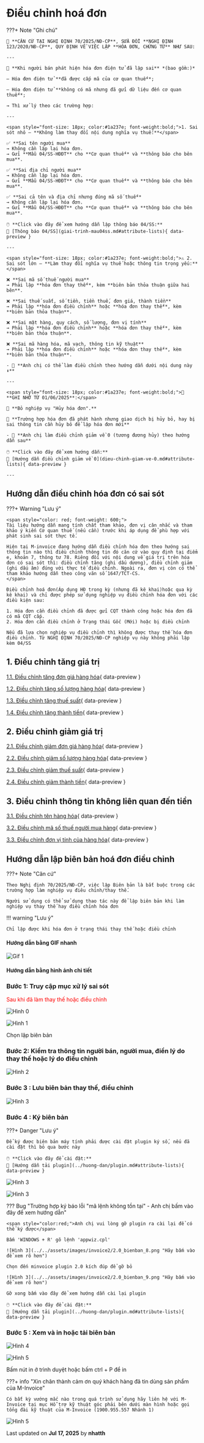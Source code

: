 # **Điều chỉnh hoá đơn**

???+ Note "Ghi chú"

    📘 **CĂN CỨ TẠI NGHỊ ĐỊNH 70/2025/NĐ-CP**, SỬA ĐỔI **NGHỊ ĐỊNH 123/2020/NĐ-CP**, QUY ĐỊNH VỀ VIỆC LẬP **HÓA ĐƠN, CHỨNG TỪ** NHƯ SAU:

    ---

    🧾 **Khi người bán phát hiện hóa đơn điện tử đã lập sai** *(bao gồm:)*

    – Hóa đơn điện tử **đã được cấp mã của cơ quan thuế**;

    – Hóa đơn điện tử **không có mã nhưng đã gửi dữ liệu đến cơ quan thuế**;

    → Thì xử lý theo các trường hợp:

    ---

    <span style="font-size: 18px; color:#1a237e; font-weight:bold;">1. Sai sót nhỏ – **Không làm thay đổi nội dung nghĩa vụ thuế:**</span>

    ✅ **Sai tên người mua**
    → Không cần lập lại hóa đơn.
    → Gửi **Mẫu 04/SS-HĐĐT** cho **Cơ quan thuế** và **thông báo cho bên mua**.

    ✅ **Sai địa chỉ người mua**
    → Không cần lập lại hóa đơn.
    → Gửi **Mẫu 04/SS-HĐĐT** cho **Cơ quan thuế** và **thông báo cho bên mua**.

    ✅ **Sai cả tên và địa chỉ nhưng đúng mã số thuế**
    → Không cần lập lại hóa đơn.
    → Gửi **Mẫu 04/SS-HĐĐT** cho **Cơ quan thuế** và **thông báo cho bên mua**.

    🖱️ **Click vào đây để xem hướng dẫn lập thông báo 04/SS:**
    📄 [Thông báo 04/SS](giai-trinh-mau04ss.md#attribute-lists){ data-preview }

    ---

    <span style="font-size: 18px; color:#1a237e; font-weight:bold;">⚠️ 2. Sai sót lớn – **Làm thay đổi nghĩa vụ thuế hoặc thông tin trọng yếu:**</span>

    ❌ **Sai mã số thuế người mua**
    → Phải lập **hóa đơn thay thế**, kèm **biên bản thỏa thuận giữa hai bên**.

    ❌ **Sai thuế suất, số tiền, tiền thuế, đơn giá, thành tiền**
    → Phải lập **hóa đơn điều chỉnh** hoặc **hóa đơn thay thế**, kèm **biên bản thỏa thuận**.

    ❌ **Sai mặt hàng, quy cách, số lượng, đơn vị tính**
    → Phải lập **hóa đơn điều chỉnh** hoặc **hóa đơn thay thế**, kèm **biên bản thỏa thuận**.

    ❌ **Sai mã hàng hóa, mã vạch, thông tin kỹ thuật**
    → Phải lập **hóa đơn điều chỉnh** hoặc **hóa đơn thay thế**, kèm **biên bản thỏa thuận**.

    - 📝 **Anh chị có thể làm điều chỉnh theo hướng dẫn dưới nội dung này ⬇️**

    ---

    <span style="font-size: 18px; color:#1a237e; font-weight:bold;">🛑 **GHI NHỚ TỪ 01/06/2025**:</span>

    🚫 **Bỏ nghiệp vụ "Hủy hóa đơn".**

    📌 **Trường hợp hóa đơn đã phát hành nhưng giao dịch bị hủy bỏ, hay bị sai thông tin cần hủy bỏ để lập hóa đơn mới**

    - 📝 **Anh chị làm điều chỉnh giảm về 0 (tương đương hủy) theo hướng dẫn sau**

    🖱️ **Click vào đây để xem hướng dẫn:**
    📄 [Hướng dẫn điều chỉnh giảm về 0](dieu-chinh-giam-ve-0.md#attribute-lists){ data-preview }

    ---

## **Hướng dẫn điều chỉnh hóa đơn có sai sót**

???+ Warning "Lưu ý"

    <span style="color: red; font-weight: 600;">
    Tài liệu hướng dẫn mang tính chất tham khảo, đơn vị cân nhắc và tham khảo ý kiến Cơ quan thuế (nếu cần) trước khi áp dụng để phù hợp với phát sinh sai sót thực tế.

    Hiện tại M-invoice đang hướng dẫn điều chỉnh hóa đơn theo hướng sai thông tin nào thì điều chỉnh thông tin đó căn cứ vào quy định tại điểm e, khoản 7, thông tư 78. Riêng đối với nội dung về giá trị trên hóa đơn có sai sót thì: điều chỉnh tăng (ghi dấu dương), điều chỉnh giảm (ghi dấu âm) đúng với thực tế điều chỉnh. Ngoài ra, đơn vị còn có thể tham khảo hướng dẫn theo công văn số 1647/TCT-CS.
    </span>

    Điều chỉnh hoá đơn(Áp dụng HĐ trong kỳ (nhưng đã kê khai)hoặc qua kỳ kê khai) và chỉ được phép sử dụng nghiệp vụ điều chỉnh hóa đơn với các điều kiện sau:

    1. Hóa đơn cần điều chỉnh đã được gửi CQT thành công hoặc hóa đơn đã có mã CQT cấp.
    2. Hóa đơn cần điều chỉnh ở Trạng thái Gốc (Mới) hoặc bị điều chỉnh

    Nếu đã lựa chọn nghiệp vụ điều chỉnh thì không được thay thế hóa đơn điều chỉnh. Từ NGHỊ ĐỊNH 70/2025/NĐ-CP nghiệp vụ này không phải lập kèm 04/SS

## **1. Điều chỉnh tăng giá trị**

[1.1. Điều chỉnh tăng đơn giá hàng hóa](../cach-viet-thong-tin-tren-hoa-don-dieu-chinh-tang-don-gia-hang-hoa#attribute-lists){ data-preview }

[1.2. Điều chỉnh tăng số lượng hàng hóa](../cach-viet-thong-tin-tren-hoa-don-dieu-chinh-tang-so-luong-hang-hoa#attribute-lists){ data-preview }

[1.3. Điều chỉnh tăng thuế suất](../cach-viet-thong-tin-tren-hoa-don-dieu-chinh-tang-thue-suat#attribute-lists){ data-preview }

[1.4. Điều chỉnh tăng thành tiền](../cach-viet-thong-tin-tren-hoa-don-dieu-chinh-tang-thanh-tien-khong-dieu-chinh-so-luong-don-gia#attribute-lists){ data-preview }

## **2. Điều chỉnh giảm giá trị**

[2.1. Điều chỉnh giảm đơn giá hàng hóa](../cach-viet-thong-tin-tren-hoa-don-dieu-chinh-giam-don-gia-hang-hoa#attribute-lists){ data-preview }

[2.2. Điều chỉnh giảm số lượng hàng hóa](../cach-viet-thong-tin-tren-hoa-don-dieu-chinh-giam-so-luong-hang-hoa#attribute-lists){ data-preview }

[2.3. Điều chỉnh giảm thuế suất](../cach-viet-thong-tin-tren-hoa-don-dieu-chinh-giam-thue-suat#attribute-lists){ data-preview }

[2.4. Điều chỉnh giảm thành tiền](../cach-viet-thong-tin-tren-hoa-don-dieu-chinh-giam-thanh-tien-khong-dieu-chinh-so-luong-don-gia#attribute-lists){ data-preview }

## **3. Điều chỉnh thông tin không liên quan đến tiền**

[3.1. Điều chỉnh tên hàng hóa](../cach-viet-thong-tin-tren-hoa-don-dieu-chinh-ten-hang-hoa#attribute-lists){ data-preview }

[3.2. Điều chỉnh mã số thuế người mua hàng](../cach-viet-thong-tin-tren-hoa-don-dieu-chinh-ma-so-thue-nguoi-mua-hang#attribute-lists){ data-preview }

[3.3. Điều chỉnh đơn vị tính của hàng hóa](../cach-viet-thong-tin-tren-hoa-don-dieu-chinh-don-vi-tinh-cua-hang-hoa#attribute-lists){ data-preview }

## **Hướng dẫn lập biên bản hoá đơn điều chỉnh**

???+ Note "Căn cứ"

    Theo Nghị định 70/2025/NĐ-CP, việc lập Biên bản là bắt buộc trong các trường hợp làm nghiệp vụ điêu chỉnh/thay thế.

    Người sử dụng có thể sử dụng thao tác này để lập biên bản khi làm nghiệp vụ thay thế hay điều chỉnh hóa đơn

!!! warning "Lưu ý"

    Chỉ lập được khi hóa đơn ở trạng thái thay thế hoặc điều chỉnh

#### Hướng dẫn bằng GIF nhanh

![Gif 1](../../assets/images/invoice2/gif/v2-bien-ban.gif "Hãy bấm vào để xem rõ hơn")

#### Hướng dẫn bằng hình ảnh chi tiết

### **Bước 1: Truy cập mục xử lý sai sót**

<span style="color:red;">Sau khi đã làm thay thế hoặc điều chỉnh</span>

![Hình 0](../../assets/images/invoice2/2.0_bienban_0.png "Hãy bấm vào để xem rõ hơn")

![Hình 1](../../assets/images/invoice2/2.0_bienban_1.png "Hãy bấm vào để xem rõ hơn")

Chọn lập biên bản

### **Bước 2: Kiểm tra thông tin người bán, người mua, điền lý do thay thế hoặc lý do điều chỉnh**

![Hình 2](../../assets/images/invoice2/2.0_bienban_2.png "Hãy bấm vào để xem rõ hơn")

### **Bước 3 : Lưu biên bản thay thế, điều chỉnh**

![Hình 3](../../assets/images/invoice2/2.0_bienban_3.png "Hãy bấm vào để xem rõ hơn")

### **Bước 4 : Ký biên bản**

???+ Danger "Lưu ý"

    Để ký được biên bản máy tính phải được cài đặt plugin ký số, nếu đã cài đặt thì bỏ qua bước này

    🖱️ **Click vào đây để cài đặt:**
    📄 [Hướng dẫn tải plugin](../huong-dan/plugin.md#attribute-lists){ data-preview }

![Hình 3](../../assets/images/invoice2/2.0_bienban_6.png "Hãy bấm vào để xem rõ hơn")

![Hình 3](../../assets/images/invoice2/2.0_bienban_7.png "Hãy bấm vào để xem rõ hơn")

??? Bug "Trường hợp ký báo lỗi "mã lệnh không tồn tại" - Anh chị bấm vào đây để xem hướng dẫn"

    <span style="color:red;">Anh chị vui lòng gỡ plugin ra cài lại để có thể ký được</span>

    Bấm 'WINDOWS + R' gõ lệnh 'appwiz.cpl'

    ![Hình 3](../../assets/images/invoice2/2.0_bienban_8.png "Hãy bấm vào để xem rõ hơn")

    Chọn đến minvoice plugin 2.0 kích đúp để gỡ bỏ

    ![Hình 3](../../assets/images/invoice2/2.0_bienban_9.png "Hãy bấm vào để xem rõ hơn")

    Gỡ xong bấm vào đây để xem hướng dẫn cài lại plugin

    🖱️ **Click vào đây để cài đặt:**
    📄 [Hướng dẫn tải plugin](../huong-dan/plugin.md#attribute-lists){ data-preview }

### **Bước 5 : Xem và in hoặc tải biên bản**

![Hình 4](../../assets/images/invoice2/2.0_bienban_4.png "Hãy bấm vào để xem rõ hơn")

![Hình 5](../../assets/images/invoice2/2.0_bienban_5.png "Hãy bấm vào để xem rõ hơn")

Bấm nút in ở trình duyệt hoặc bấm ctrl + P để in

???+ info "Xin chân thành cảm ơn quý khách hàng đã tin dùng sản phẩm của M-Invoice"

    Có bất kỳ vướng mắc nào trong quá trình sử dụng hãy liên hệ với M-Invoice tại mục Hỗ trợ kỹ thuật góc phải bên dưới màn hình hoặc gọi tổng đài kỹ thuật của M-Invoice (1900.955.557 Nhánh 1)

![Hình 5](../../assets/images/invoice2/hotro.png "Hãy bấm vào để xem rõ hơn")

<div class="last-updated">Last updated on <strong>Jul 17, 2025</strong> by <strong>nhatth</strong></div>
